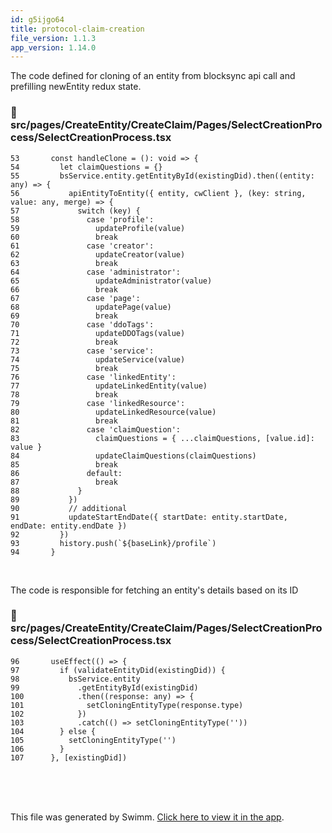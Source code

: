 ```yaml
---
id: g5ijgo64
title: protocol-claim-creation
file_version: 1.1.3
app_version: 1.14.0
---
```


The code defined for cloning of an entity from blocksync api call and prefilling newEntity redux state.
<!-- NOTE-swimm-snippet: the lines below link your snippet to Swimm -->
### 📄 src/pages/CreateEntity/CreateClaim/Pages/SelectCreationProcess/SelectCreationProcess.tsx
```tsx
53       const handleClone = (): void => {
54         let claimQuestions = {}
55         bsService.entity.getEntityById(existingDid).then((entity: any) => {
56           apiEntityToEntity({ entity, cwClient }, (key: string, value: any, merge) => {
57             switch (key) {
58               case 'profile':
59                 updateProfile(value)
60                 break
61               case 'creator':
62                 updateCreator(value)
63                 break
64               case 'administrator':
65                 updateAdministrator(value)
66                 break
67               case 'page':
68                 updatePage(value)
69                 break
70               case 'ddoTags':
71                 updateDDOTags(value)
72                 break
73               case 'service':
74                 updateService(value)
75                 break
76               case 'linkedEntity':
77                 updateLinkedEntity(value)
78                 break
79               case 'linkedResource':
80                 updateLinkedResource(value)
81                 break
82               case 'claimQuestion':
83                 claimQuestions = { ...claimQuestions, [value.id]: value }
84                 updateClaimQuestions(claimQuestions)
85                 break
86               default:
87                 break
88             }
89           })
90           // additional
91           updateStartEndDate({ startDate: entity.startDate, endDate: entity.endDate })
92         })
93         history.push(`${baseLink}/profile`)
94       }
```

<br/>

The code is responsible for fetching an entity's details based on its ID
<!-- NOTE-swimm-snippet: the lines below link your snippet to Swimm -->
### 📄 src/pages/CreateEntity/CreateClaim/Pages/SelectCreationProcess/SelectCreationProcess.tsx
<!-- collapsed -->

```tsx
96       useEffect(() => {
97         if (validateEntityDid(existingDid)) {
98           bsService.entity
99             .getEntityById(existingDid)
100            .then((response: any) => {
101              setCloningEntityType(response.type)
102            })
103            .catch(() => setCloningEntityType(''))
104        } else {
105          setCloningEntityType('')
106        }
107      }, [existingDid])
```

<br/>

<br/>

<br/>

This file was generated by Swimm. [Click here to view it in the app](https://app.swimm.io/repos/Z2l0aHViJTNBJTNBaXhvLXdlYmNsaWVudCUzQSUzQWl4b2ZvdW5kYXRpb24=/docs/g5ijgo64).
